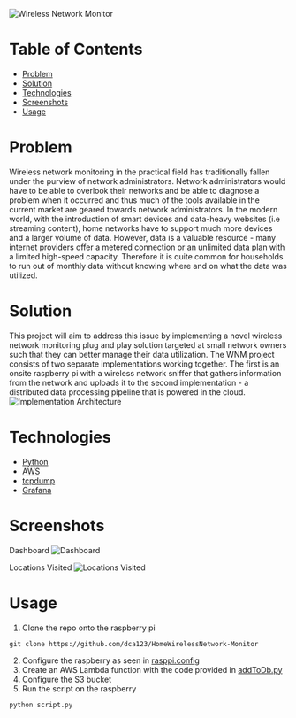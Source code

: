 
![Wireless Network Monitor](https://i.imgur.com/wox8I10.png)

# Table of Contents
- [Problem](#problem)
- [Solution](#solution)
- [Technologies](#technologies)
- [Screenshots](#screenshots)
- [Usage](#usage)

# Problem
Wireless network monitoring in the practical field has traditionally fallen under the purview of network administrators. Network administrators would have to be able to overlook their networks and be able to diagnose a problem when it occurred and thus much of the tools available in the current market are geared towards network administrators. In the modern world, with the introduction of smart devices and data-heavy websites (i.e streaming content), home networks have to support much more devices and a larger volume of data. However, data is a valuable resource - many internet providers offer a metered connection or an unlimited data plan with a limited high-speed capacity. Therefore it is quite common for households to run out of monthly data without knowing where and on what the data was utilized. 

# Solution
This project will aim to address this issue by implementing a novel wireless network monitoring plug and play solution targeted at small network owners such that they can better manage their data utilization. The WNM project consists of two separate implementations working together. The first is an onsite raspberry pi with a wireless network sniffer that gathers information from the network and uploads it to the second implementation - a distributed data processing pipeline that is powered in the cloud. 
![Implementation Architecture](https://camo.githubusercontent.com/9d860940fc1d5d0a45118895d709b7b90a4687514cef581ed430ad8de89ee43d/68747470733a2f2f692e696d6775722e636f6d2f79564544334c592e706e67)


# Technologies
- [Python](https://www.python.org/)
- [AWS](https://aws.amazon.com/)
- [tcpdump](https://www.tcpdump.org/)
- [Grafana](https://grafana.com/)

# Screenshots
Dashboard
![Dashboard](https://i.imgur.com/cL1e0QZ.png)

Locations Visited
![Locations Visited](https://i.imgur.com/BfdadA9.png)

# Usage
1. Clone the repo onto the raspberry pi
```
git clone https://github.com/dca123/HomeWirelessNetwork-Monitor
```
2. Configure the raspberry as seen in [rasppi.config](https://github.com/dca123/HomeWirelessNetwork-Monitor/blob/main/rasppi.config)
3. Create an AWS Lambda function with the code provided in [addToDb.py](https://github.com/dca123/HomeWirelessNetwork-Monitor/blob/main/addToDb.py)
4. Configure the S3 bucket
5. Run the script on the raspberry
```
python script.py
``` 
